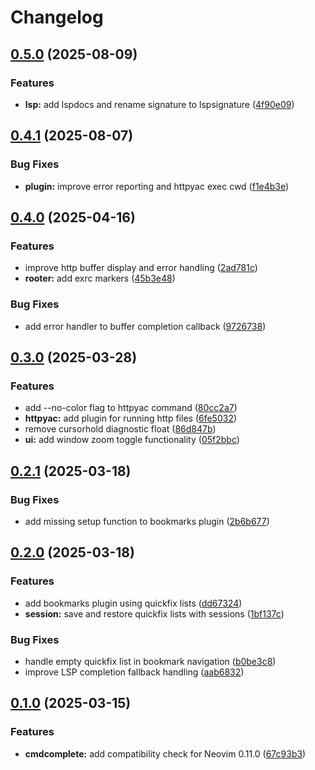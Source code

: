 # Changelog

## [0.5.0](https://github.com/deathbeam/myplugins.nvim/compare/v0.4.1...v0.5.0) (2025-08-09)


### Features

* **lsp:** add lspdocs and rename signature to lspsignature ([4f90e09](https://github.com/deathbeam/myplugins.nvim/commit/4f90e09207e1118dac33c1e1dd8062c2f056c0a3))

## [0.4.1](https://github.com/deathbeam/myplugins.nvim/compare/v0.4.0...v0.4.1) (2025-08-07)


### Bug Fixes

* **plugin:** improve error reporting and httpyac exec cwd ([f1e4b3e](https://github.com/deathbeam/myplugins.nvim/commit/f1e4b3e3ac1a00cc8bc56753874d0ae5cbdf5462))

## [0.4.0](https://github.com/deathbeam/myplugins.nvim/compare/v0.3.0...v0.4.0) (2025-04-16)


### Features

* improve http buffer display and error handling ([2ad781c](https://github.com/deathbeam/myplugins.nvim/commit/2ad781c63bf220eecaf901a6a3a5614c4f52b35c))
* **rooter:** add exrc markers ([45b3e48](https://github.com/deathbeam/myplugins.nvim/commit/45b3e48bbddc51d5c12818347b3c5082429d70c0))


### Bug Fixes

* add error handler to buffer completion callback ([9726738](https://github.com/deathbeam/myplugins.nvim/commit/9726738c89dcf303d3dd6e692a194069ceca5ad7))

## [0.3.0](https://github.com/deathbeam/myplugins.nvim/compare/v0.2.1...v0.3.0) (2025-03-28)


### Features

* add --no-color flag to httpyac command ([80cc2a7](https://github.com/deathbeam/myplugins.nvim/commit/80cc2a7fc5c452b673a948b12b07229dc8b26b7e))
* **httpyac:** add plugin for running http files ([6fe5032](https://github.com/deathbeam/myplugins.nvim/commit/6fe50329ee3d2bd1dce0efd151d5002fea81258e))
* remove cursorhold diagnostic float ([86d847b](https://github.com/deathbeam/myplugins.nvim/commit/86d847bcc820536781ed1288d2b4f5a179411dae))
* **ui:** add window zoom toggle functionality ([05f2bbc](https://github.com/deathbeam/myplugins.nvim/commit/05f2bbc2d3377b05eccea03f5826814c53ab8b27))

## [0.2.1](https://github.com/deathbeam/myplugins.nvim/compare/v0.2.0...v0.2.1) (2025-03-18)


### Bug Fixes

* add missing setup function to bookmarks plugin ([2b6b677](https://github.com/deathbeam/myplugins.nvim/commit/2b6b6772c04a6ad085a496eb84ab309e17285361))

## [0.2.0](https://github.com/deathbeam/myplugins.nvim/compare/v0.1.0...v0.2.0) (2025-03-18)


### Features

* add bookmarks plugin using quickfix lists ([dd67324](https://github.com/deathbeam/myplugins.nvim/commit/dd67324f9b6037de0a379198e209a21ccf6361b7))
* **session:** save and restore quickfix lists with sessions ([1bf137c](https://github.com/deathbeam/myplugins.nvim/commit/1bf137ccdff8ae43e70b1548a736a3e6e85be9cc))


### Bug Fixes

* handle empty quickfix list in bookmark navigation ([b0be3c8](https://github.com/deathbeam/myplugins.nvim/commit/b0be3c89f779725341a52a768c4b316e208314dd))
* improve LSP completion fallback handling ([aab6832](https://github.com/deathbeam/myplugins.nvim/commit/aab6832050afb461753bfb82c06b2d6d34f08c74))

## [0.1.0](https://github.com/deathbeam/myplugins.nvim/compare/v0.0.1...v0.1.0) (2025-03-15)


### Features

* **cmdcomplete:** add compatibility check for Neovim 0.11.0 ([67c93b3](https://github.com/deathbeam/myplugins.nvim/commit/67c93b328e1590225aa822cc4c65bd3fe468faaa))
